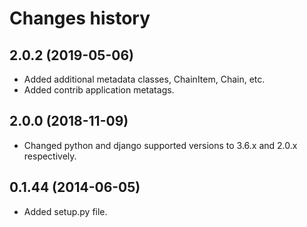 Changes history
===============

2.0.2   (2019-05-06)
--------------------
-   Added additional metadata classes, ChainItem, Chain, etc.
-   Added contrib application metatags.

2.0.0   (2018-11-09)
--------------------
-   Changed python and django supported versions to 3.6.x and 2.0.x respectively.

0.1.44  (2014-06-05)
------------------
-   Added setup.py file.
